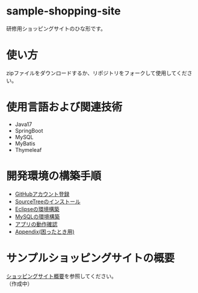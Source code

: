# sample-shopping-site

研修用ショッピングサイトのひな形です。

# 使い方

zipファイルをダウンロードするか、リポジトリをフォークして使用してください。

# 使用言語および関連技術

+ Java17
+ SpringBoot
+ MySQL
+ MyBatis
+ Thymeleaf

# 開発環境の構築手順

+ [GitHubアカウント登録](./doc/github.md)
+ [SourceTreeのインストール](./doc/sourcetee-install.md)
+ [Eclipseの環境構築](./doc/eclipse-install.md)
+ [MySQLの環境構築](./doc/mysql-install.md)
+ [アプリの動作確認](./doc/application-run.md)
+ [Appendix(困ったとき用)](./doc/appendix.md)

# サンプルショッピングサイトの概要
[ショッピングサイト概要](./doc/consept.md)を参照してください。  
（作成中）